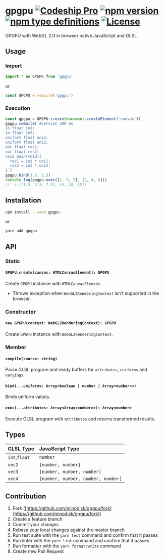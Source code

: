 # gpgpu [![Codeship Pro][build]](https://app.codeship.com/projects/320617) [![npm version][npm]](https://www.npmjs.com/package/gpgpu) [![npm type definitions][types]](https://www.typescriptlang.org/) [![License][license]](./LICENSE)

GPGPU with WebGL 2.0 in browser native JavaScript and GLSL

## Usage

### Import

```js
import * as GPGPU from 'gpgpu'
```

or

```js
const GPGPU = require('gpgpu')
```

### Execution

```js
const gpgpu = GPGPU.create(document.createElement('canvas'))
gpgpu.compile(`#version 300 es
in float in1;
in float in2;
uniform float uni1;
uniform float uni2;
out float res1;
out float res2;
void main(void){
  res1 = in1 * uni1;
  res2 = in2 * uni2;
}`)
gpgpu.bind(1.5, 2.5)
console.log(gpgpu.exec([1, 3, 5], [2, 4, 6]))
// -> [[1.5, 4.5, 7.5], [5, 10, 15]]
```

## Installation

```sh
npm install --save gpgpu
```

or

```sh
yarn add gpgpu
```

## API

### Static

#### `GPGPU.create(canvas: HTMLCanvasElement): GPGPU`

Create `GPGPU` instance with `HTMLCanvasElement`.

- Throws exception when `WebGL2RenderingContext` isn't supported in the browser.

### Constructor

#### `new GPGPU(context: WebGL2RenderingContext): GPGPU`

Create `GPGPU` instance with `WebGL2RenderingContext`.

### Member

#### `compile(source: string)`

Parse GLSL program and ready buffers for `attributes`, `uniforms` and `varyings`.

#### `bind(...uniforms: Array<boolean | number | Array<number>>)`

Binds uniform values.

#### `exec(...attributes: Array<Array<number>>): Array<number>`

Execute GLSL program with `attributes` and returns transformed results.

## Types

|GLSL Type|JavaScript Type|
|:--|:--|
|`int`,`float`|`number`|
|`vec2`|`[number, number]`|
|`vec3`|`[number, number, number]`|
|`vec4`|`[number, number, number, number]`|

## Contribution

1. Fork ([https://github.com/minodisk/gpgpu/fork](https://github.com/minodisk/gpgpu/fork))
2. Create a feature branch
3. Commit your changes
4. Rebase your local changes against the master branch
5. Run test suite with the `yarn test` command and confirm that it passes
6. Run linter with the `yarn lint` command and confirm that it passes
7. Run formatter with the `yarn format:write` command
8. Create new Pull Request

[build]: https://img.shields.io/codeship/cd489ed0-f3a4-0136-9313-4661328143ed/master.svg?style=flat-square
[license]: https://img.shields.io/github/license/minodisk/gpgpu.svg?style=flat-square
[npm]: https://img.shields.io/npm/v/gpgpu.svg?style=flat-square
[types]: https://img.shields.io/npm/types/gpgpu.svg?style=flat-square
